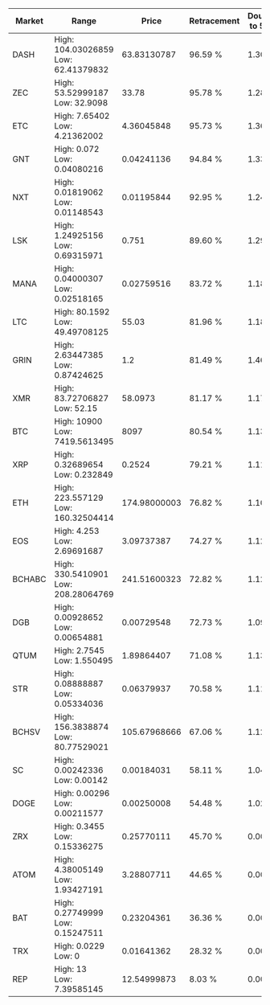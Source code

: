 | Market | Range | Price| Retracement | Doubles to 50% |
| --- | --- | --- | --- | --- |
| DASH | High: 104.03026859<br />Low: 62.41379832 | 63.83130787 | 96.59 % | 1.30 |
| ZEC | High: 53.52999187<br />Low: 32.9098 | 33.78 | 95.78 % | 1.28 |
| ETC | High: 7.65402<br />Low: 4.21362002 | 4.36045848 | 95.73 % | 1.36 |
| GNT | High: 0.072<br />Low: 0.04080216 | 0.04241136 | 94.84 % | 1.33 |
| NXT | High: 0.01819062<br />Low: 0.01148543 | 0.01195844 | 92.95 % | 1.24 |
| LSK | High: 1.24925156<br />Low: 0.69315971 | 0.751 | 89.60 % | 1.29 |
| MANA | High: 0.04000307<br />Low: 0.02518165 | 0.02759516 | 83.72 % | 1.18 |
| LTC | High: 80.1592<br />Low: 49.49708125 | 55.03 | 81.96 % | 1.18 |
| GRIN | High: 2.63447385<br />Low: 0.87424625 | 1.2 | 81.49 % | 1.46 |
| XMR | High: 83.72706827<br />Low: 52.15 | 58.0973 | 81.17 % | 1.17 |
| BTC | High: 10900<br />Low: 7419.5613495 | 8097 | 80.54 % | 1.13 |
| XRP | High: 0.32689654<br />Low: 0.232849 | 0.2524 | 79.21 % | 1.11 |
| ETH | High: 223.557129<br />Low: 160.32504414 | 174.98000003 | 76.82 % | 1.10 |
| EOS | High: 4.253<br />Low: 2.69691687 | 3.09737387 | 74.27 % | 1.12 |
| BCHABC | High: 330.5410901<br />Low: 208.28064769 | 241.51600323 | 72.82 % | 1.12 |
| DGB | High: 0.00928652<br />Low: 0.00654881 | 0.00729548 | 72.73 % | 1.09 |
| QTUM | High: 2.7545<br />Low: 1.550495 | 1.89864407 | 71.08 % | 1.13 |
| STR | High: 0.08888887<br />Low: 0.05334036 | 0.06379937 | 70.58 % | 1.11 |
| BCHSV | High: 156.3838874<br />Low: 80.77529021 | 105.67968666 | 67.06 % | 1.12 |
| SC | High: 0.00242336<br />Low: 0.00142 | 0.00184031 | 58.11 % | 1.04 |
| DOGE | High: 0.00296<br />Low: 0.00211577 | 0.00250008 | 54.48 % | 1.02 |
| ZRX | High: 0.3455<br />Low: 0.15336275 | 0.25770111 | 45.70 % | 0.00 |
| ATOM | High: 4.38005149<br />Low: 1.93427191 | 3.28807711 | 44.65 % | 0.00 |
| BAT | High: 0.27749999<br />Low: 0.15247511 | 0.23204361 | 36.36 % | 0.00 |
| TRX | High: 0.0229<br />Low: 0 | 0.01641362 | 28.32 % | 0.00 |
| REP | High: 13<br />Low: 7.39585145 | 12.54999873 | 8.03 % | 0.00 |
